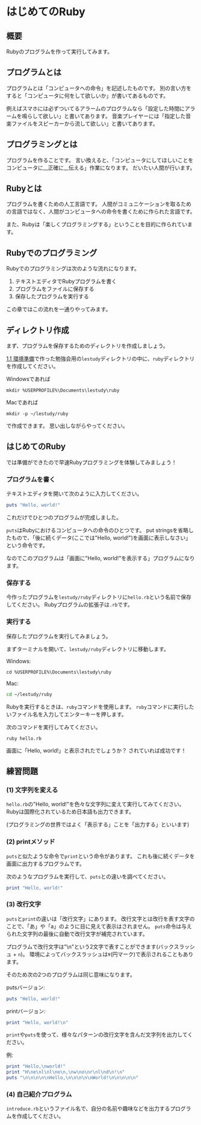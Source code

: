 # はじめてのRuby
## 概要
Rubyのプログラムを作って実行してみます。

## プログラムとは
プログラムとは「コンピュータへの命令」を記述したものです。
別の言い方をすると「コンピュータに何をして欲しいか」が書いてあるものです。

例えばスマホには必ずついてるアラームのプログラムなら「設定した時間にアラームを鳴らして欲しい」と書いてあります。
音楽プレイヤーには「指定した音楽ファイルをスピーカーから流して欲しい」と書いてあります。

## プログラミングとは
プログラムを作ることです。
言い換えると、「コンピュータにしてほしいことをコンピュータに__正確に__伝える」作業になります。
だいたい人間が行います。

## Rubyとは
プログラムを書くための人工言語です。
人間がコミュニケーションを取るための言語ではなく、人間がコンピュータへの命令を書くために作られた言語です。

また、Rubyは「楽しくプログラミングする」ということを目的に作られています。

## Rubyでのプログラミング
Rubyでのプログラミングは次のような流れになります。

1. テキストエディタでRubyプログラムを書く
2. プログラムをファイルに保存する
3. 保存したプログラムを実行する

この章ではこの流れを一通りやってみます。

## ディレクトリ作成
まず、プログラムを保存するためのディレクトリを作成しましょう。

[1.1 環境準備](https://nownabe.gitbooks.io/webapp_tutorial/content/html/environments.html)で作った勉強会用の`lestudy`ディレクトリの中に、`ruby`ディレクトリを作成してください。

Windowsであれば

```
mkdir %USERPROFILE%\Documents\lestudy\ruby
```

Macであれば

```
mkdir -p ~/lestudy/ruby
```

で作成できます。
思い出しながらやってください。

## はじめてのRuby
では準備ができたので早速Rubyプログラミングを体験してみましょう！

### プログラムを書く
テキストエディタを開いて次のように入力してください。

```ruby
puts "Hello, world!"
```

これだけでひとつのプログラムが完成しました。

`puts`はRubyにおけるコンピュータへの命令のひとつです。
put stringsを省略したもので、「後に続くデータ(ここでは"Hello, world!")を画面に表示しなさい」という命令です。

なのでこのプログラムは「画面に"Hello, world!"を表示する」プログラムになります。

### 保存する
今作ったプログラムを`lestudy/ruby`ディレクトリに`hello.rb`という名前で保存してください。
Rubyプログラムの拡張子は`.rb`です。

### 実行する
保存したプログラムを実行してみましょう。

まずターミナルを開いて、`lestudy/ruby`ディレクトリに移動します。

Windows:

```
cd %USERPROFILE%\Documents\lestudy\ruby
```

Mac:

```bash
cd ~/lestudy/ruby
```

Rubyを実行するときは、`ruby`コマンドを使用します。
`ruby`コマンドに実行したいファイル名を入力してエンターキーを押します。

次のコマンドを実行してみてください。

```
ruby hello.rb
```

画面に「Hello, world!」と表示されたでしょうか？
されていれば成功です！

## 練習問題
### (1) 文字列を変える
`hello.rb`の"Hello, world!"を色々な文字列に変えて実行してみてください。
Rubyは国際化されているため日本語も出力できます。

(プログラミングの世界ではよく「表示する」ことを「出力する」といいます)

### (2) printメソッド
`puts`と似たような命令で`print`という命令があります。
これも後に続くデータを画面に出力するプログラムです。

次のようなプログラムを実行して、`puts`との違いを調べてください。

```ruby
print "Hello, world!"
```

### (3) 改行文字
`puts`と`print`の違いは「改行文字」にあります。
改行文字とは改行を表す文字のことで、「あ」や「a」のように目に見えて表示はされません。
`puts`命令は与えられた文字列の最後に自動で改行文字が補完されています。

プログラムで改行文字は"\n"という2文字で表すことができます(バックスラッシュ + `n`)。
環境によってバックスラッシュは`¥`(円マーク)で表示されることもあります。

そのため次の2つのプログラムは同じ意味になります。

putsバージョン:

```ruby
puts "Hello, world!"
```

printバージョン:

```ruby
print "Hello, world!\n"
```

`print`や`puts`を使って、様々なパターンの改行文字を含んだ文字列を出力してください。

例:

```ruby
print "Hello,\nworld!"
print "H\ne\nl\nl\no\n,\nw\no\nr\nl\nd\n!\n"
puts "\n\n\n\n\nHello,\n\n\n\n\nWorld!\n\n\n\n\n"
```

### (4) 自己紹介プログラム
`introduce.rb`というファイル名で、自分の名前や趣味などを出力するプログラムを作成してください。